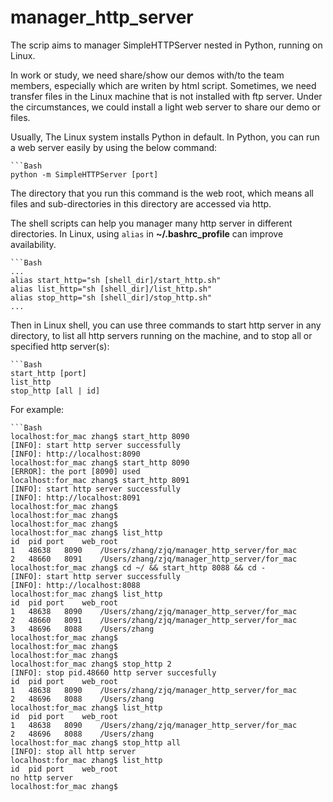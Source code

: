 # manager_http_server
The scrip aims to manager SimpleHTTPServer nested in Python, running on Linux.

In work or study, we need share/show our demos with/to the team members, especially which are writen by html script. Sometimes, we need transfer files in the Linux machine that is not installed with ftp server. Under the circumstances, we could install a light web server to share our demo or files. 

Usually, The Linux system installs Python in default. In Python, you can run a web server easily by using the below command:

	```Bash
	python -m SimpleHTTPServer [port]

The directory that you run this command is the web root, which means all files and sub-directories in this directory are accessed via http.

The shell scripts can help you manager many http server in different directories. In Linux, using `alias` in **~/.bashrc_profile** can improve availability.

	```Bash
	...
	alias start_http="sh [shell_dir]/start_http.sh"
	alias list_http="sh [shell_dir]/list_http.sh"
	alias stop_http="sh [shell_dir]/stop_http.sh"
	...

Then in Linux shell, you can use three commands to start http server in any directory, to list all http servers running on the machine, and to stop all or specified http server(s):

	```Bash
	start_http [port]
	list_http
	stop_http [all | id]

For example:

	```Bash
	localhost:for_mac zhang$ start_http 8090
	[INFO]: start http server successfully
	[INFO]: http://localhost:8090
	localhost:for_mac zhang$ start_http 8090
	[ERROR]: the port [8090] used
	localhost:for_mac zhang$ start_http 8091
	[INFO]: start http server successfully
	[INFO]: http://localhost:8091
	localhost:for_mac zhang$ 
	localhost:for_mac zhang$ 
	localhost:for_mac zhang$ 
	localhost:for_mac zhang$ list_http 
	id	pid	port	web_root
	1	48638	8090	/Users/zhang/zjq/manager_http_server/for_mac
	2	48660	8091	/Users/zhang/zjq/manager_http_server/for_mac
	localhost:for_mac zhang$ cd ~/ && start_http 8088 && cd -
	[INFO]: start http server successfully
	[INFO]: http://localhost:8088
	localhost:for_mac zhang$ list_http 
	id	pid	port	web_root
	1	48638	8090	/Users/zhang/zjq/manager_http_server/for_mac
	2	48660	8091	/Users/zhang/zjq/manager_http_server/for_mac
	3	48696	8088	/Users/zhang
	localhost:for_mac zhang$ 
	localhost:for_mac zhang$ 
	localhost:for_mac zhang$ 
	localhost:for_mac zhang$ stop_http 2
	[INFO]: stop pid.48660 http server succesfully
	id	pid	port	web_root
	1	48638	8090	/Users/zhang/zjq/manager_http_server/for_mac
	2	48696	8088	/Users/zhang
	localhost:for_mac zhang$ list_http 
	id	pid	port	web_root
	1	48638	8090	/Users/zhang/zjq/manager_http_server/for_mac
	2	48696	8088	/Users/zhang
	localhost:for_mac zhang$ stop_http all
	[INFO]: stop all http server
	localhost:for_mac zhang$ list_http 
	id	pid	port	web_root
	no http server
	localhost:for_mac zhang$


